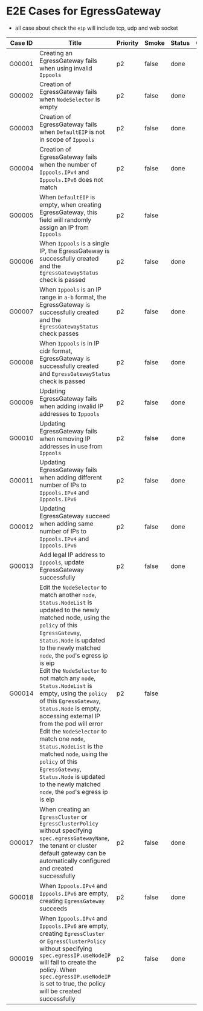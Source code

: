 # E2E Cases for EgressGateway

- all case about check the `eip` will include tcp, udp and web socket

| Case ID | Title                                                                                                                                                                                                                                                                                                                                                                                                                                                                                                                                                                                                                                                             | Priority | Smoke | Status | Other |
|---------|-------------------------------------------------------------------------------------------------------------------------------------------------------------------------------------------------------------------------------------------------------------------------------------------------------------------------------------------------------------------------------------------------------------------------------------------------------------------------------------------------------------------------------------------------------------------------------------------------------------------------------------------------------------------|----------|-------|--------|-------|
| G00001  | Creating an EgressGateway fails when using invalid `Ippools`                                                                                                                                                                                                                                                                                                                                                                                                                                                                                                                                                                                                      | p2       | false | done   |       |
| G00002  | Creation of EgressGateway fails when `NodeSelector` is empty                                                                                                                                                                                                                                                                                                                                                                                                                                                                                                                                                                                                      | p2       | false | done   |       |
| G00003  | Creation of EgressGateway fails when `DefaultEIP` is not in scope of `Ippools`                                                                                                                                                                                                                                                                                                                                                                                                                                                                                                                                                                                    | p2       | false | done   |       |
| G00004  | Creation of EgressGateway fails when the number of `Ippools.IPv4` and `Ippools.IPv6` does not match                                                                                                                                                                                                                                                                                                                                                                                                                                                                                                                                                               | p2       | false | done   |       |
| G00005  | When `DefaultEIP` is empty, when creating EgressGateway, this field will randomly assign an IP from `Ippools`                                                                                                                                                                                                                                                                                                                                                                                                                                                                                                                                                     | p2       | false |        |       |
| G00006  | When `Ippools` is a single IP, the EgressGateway is successfully created and the `EgressGatewayStatus` check is passed                                                                                                                                                                                                                                                                                                                                                                                                                                                                                                                                            | p2       | false | done   |       |
| G00007  | When `Ippools` is an IP range in `a-b` format, the EgressGateway is successfully created and the `EgressGatewayStatus` check passes                                                                                                                                                                                                                                                                                                                                                                                                                                                                                                                               | p2       | false | done   |       |
| G00008  | When `Ippools` is in IP cidr format, EgressGateway is successfully created and `EgressGatewayStatus` check is passed                                                                                                                                                                                                                                                                                                                                                                                                                                                                                                                                              | p2       | false | done   |       |
| G00009  | Updating EgressGateway fails when adding invalid IP addresses to `Ippools`                                                                                                                                                                                                                                                                                                                                                                                                                                                                                                                                                                                        | p2       | false | done   |       |
| G00010  | Updating EgressGateway fails when removing IP addresses in use from `Ippools`                                                                                                                                                                                                                                                                                                                                                                                                                                                                                                                                                                                     | p2       | false | done   |       |
| G00011  | Updating EgressGateway fails when adding different number of IPs to `Ippools.IPv4` and `Ippools.IPv6`                                                                                                                                                                                                                                                                                                                                                                                                                                                                                                                                                             | p2       | false | done   |       |
| G00012  | Updating EgressGateway succeed when adding same number of IPs to `Ippools.IPv4` and `Ippools.IPv6`                                                                                                                                                                                                                                                                                                                                                                                                                                                                                                                                                                | p2       | false | done   |       |
| G00013  | Add legal IP address to `Ippools`, update EgressGateway successfully                                                                                                                                                                                                                                                                                                                                                                                                                                                                                                                                                                                              | p2       | false | done   |       |
| G00014  | Edit the `NodeSelector` to match another `node`, `Status.NodeList` is updated to the newly matched node, using the `policy` of this `EgressGateway`, `Status.Node` is updated to the newly matched `node`, the `pod`'s egress ip is eip<br>Edit the `NodeSelector` to not match any `node`, `Status.NodeList` is empty, using the `policy` of this `EgressGateway`, `Status.Node` is empty, accessing external IP from the pod will error<br>Edit the `NodeSelector` to match one `node`, `Status.NodeList` is the matched `node`, using the `policy` of this `EgressGateway`, `Status.Node` is updated to the newly matched `node`, the `pod`'s egress ip is eip | p2       | false |        |       |
| G00017  | When creating an `EgressCluster` or `EgressClusterPolicy` without specifying `spec.egressGatewayName`, the tenant or cluster default gateway can be automatically configured and created successfully                                                                                                                                                                                                                                                                                                                                                                                                                                                             | p2       | false | done   |       |
| G00018  | When `Ippools.IPv4` and `Ippools.IPv6` are empty, creating `EgressGateway` succeeds                                                                                                                                                                                                                                                                                                                                                                                                                                                                                                                                                                               | p2       | false | done   |       |
| G00019  | When `Ippools.IPv4` and `Ippools.IPv6` are empty, creating `EgressCluster` or `EgressClusterPolicy` without specifying `spec.egressIP.useNodeIP` will fail to create the policy. When `spec.egressIP.useNodeIP` is set to true, the policy will be created successfully                                                                                                                                                                                                                                                                                                                                                                                           | p2       | false | done   |       |